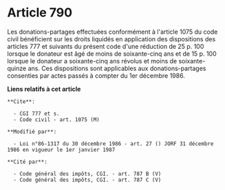 # Article 790

Les donations-partages effectuées conformément à l'article 1075 du code civil bénéficient sur les droits liquidés en
application des dispositions des articles 777 et suivants du présent code d'une réduction de 25 p. 100 lorsque le donateur
est âgé de moins de soixante-cinq ans et de 15 p. 100 lorsque le donateur a soixante-cinq ans révolus et moins de soixante-
quinze ans. Ces dispositions sont applicables aux donations-partages consenties par actes passés à compter du 1er décembre
1986.

**Liens relatifs à cet article**

	**Cite**:

	  - CGI 777 et s.
	  - Code civil - art. 1075 (M)

	**Modifié par**:

	  - Loi n°86-1317 du 30 décembre 1986 - art. 27 () JORF 31 décembre 1986 en vigueur le 1er janvier 1987

	**Cité par**:

	  - Code général des impôts, CGI. - art. 787 B (V)
	  - Code général des impôts, CGI. - art. 787 C (V)
